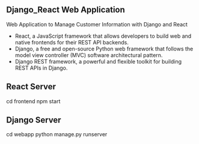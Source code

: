 ## Django_React Web Application
Web Application to Manage Customer Information with Django and React

* React, a JavaScript framework that allows developers to build web and native frontends for their REST API backends.
* Django, a free and open-source Python web framework that follows the model view controller (MVC) software architectural pattern.
* Django REST framework, a powerful and flexible toolkit for building REST APIs in Django.


## React Server

cd frontend
npm start

## Django Server
cd webapp
python manage.py runserver
